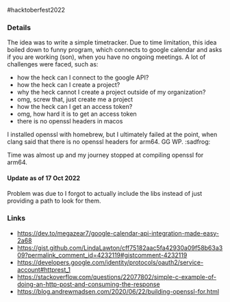 #hacktoberfest2022

### Details
The idea was to write a simple timetracker.
Due to time limitation, this idea boiled down to funny program, which connects
to google calendar and asks if you are working (son), when you have no ongoing
meetings.
A lot of challenges were faced, such as:
- how the heck can I connect to the google API?
- how the heck can I create a project?
- why the heck cannot I create a project outside of my organization?
- omg, screw that, just create me a project
- how the heck can I get an access token?
- omg, how hard it is to get an access token
- there is no openssl headers in macos

I installed openssl with homebrew, but
I ultimately failed at the point, when clang said that there is no openssl
headers for arm64. GG WP. :sadfrog:

Time was almost up and my journey stopped at compiling openssl for arm64.

#### Update as of 17 Oct 2022

Problem was due to I forgot to actually include the libs instead of just
providing a path to look for them.

### Links
- https://dev.to/megazear7/google-calendar-api-integration-made-easy-2a68
- https://gist.github.com/LindaLawton/cff75182aac5fa42930a09f58b63a309?permalink_comment_id=4232119#gistcomment-4232119
- https://developers.google.com/identity/protocols/oauth2/service-account#httprest_1
- https://stackoverflow.com/questions/22077802/simple-c-example-of-doing-an-http-post-and-consuming-the-response
- https://blog.andrewmadsen.com/2020/06/22/building-openssl-for.html
